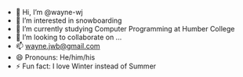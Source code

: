 - 👋 Hi, I’m @wayne-wj
- 👀 I’m interested in snowboarding
- 🌱 I’m currently studying Computer Programming at Humber College
- 💞️ I’m looking to collaborate on ...
- 📫 wayne.jwb@gmail.com
- 😄 Pronouns: He/him/his
- ⚡ Fun fact: I love Winter instead of Summer

<!---
wayne-wj/wayne-wj is a ✨ special ✨ repository because its `README.md` (this file) appears on your GitHub profile.
You can click the Preview link to take a look at your changes.
--->
